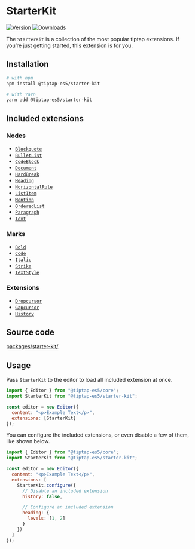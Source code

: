 # StarterKit

[![Version](https://img.shields.io/npm/v/@tiptap-es5/starter-kit.svg?label=version)](https://www.npmjs.com/package/@tiptap-es5/starter-kit)
[![Downloads](https://img.shields.io/npm/dm/@tiptap-es5/starter-kit.svg)](https://npmcharts.com/compare/@tiptap-es5/starter-kit?minimal=true)

The `StarterKit` is a collection of the most popular tiptap extensions. If you’re just getting started, this extension is for you.

## Installation

```bash
# with npm
npm install @tiptap-es5/starter-kit

# with Yarn
yarn add @tiptap-es5/starter-kit
```

## Included extensions

### Nodes

- [`Blockquote`](/api/nodes/blockquote)
- [`BulletList`](/api/nodes/bullet-list)
- [`CodeBlock`](/api/nodes/code-block)
- [`Document`](/api/nodes/document)
- [`HardBreak`](/api/nodes/hard-break)
- [`Heading`](/api/nodes/heading)
- [`HorizontalRule`](/api/nodes/horizontal-rule)
- [`ListItem`](/api/nodes/list-item)
- [`Mention`](/api/nodes/mention)
- [`OrderedList`](/api/nodes/ordered-list)
- [`Paragraph`](/api/nodes/paragraph)
- [`Text`](/api/nodes/text)

### Marks

- [`Bold`](/api/marks/bold)
- [`Code`](/api/marks/code)
- [`Italic`](/api/marks/italic)
- [`Strike`](/api/marks/strike)
- [`TextStyle`](/api/marks/text-style)

### Extensions

- [`Dropcursor`](/api/extensions/dropcursor)
- [`Gapcursor`](/api/extensions/gapcursor)
- [`History`](/api/extensions/history)

## Source code

[packages/starter-kit/](https://github.com/ueberdosis/tiptap/blob/main/packages/starter-kit/)

## Usage

Pass `StarterKit` to the editor to load all included extension at once.

```js
import { Editor } from "@tiptap-es5/core";
import StarterKit from "@tiptap-es5/starter-kit";

const editor = new Editor({
  content: "<p>Example Text</p>",
  extensions: [StarterKit]
});
```

You can configure the included extensions, or even disable a few of them, like shown below.

```js
import { Editor } from "@tiptap-es5/core";
import StarterKit from "@tiptap-es5/starter-kit";

const editor = new Editor({
  content: "<p>Example Text</p>",
  extensions: [
    StarterKit.configure({
      // Disable an included extension
      history: false,

      // Configure an included extension
      heading: {
        levels: [1, 2]
      }
    })
  ]
});
```
